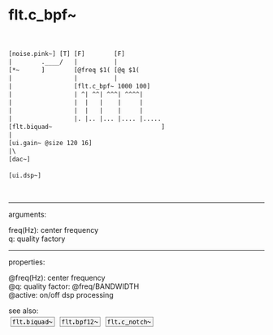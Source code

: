 # flt.c_bpf~

```


[noise.pink~] [T] [F]        [F]
|        .____/   |          |
[*~      ]        [@freq $1( [@q $1(
|                 |          |
|                 [flt.c_bpf~ 1000 100]
|                 | ^| ^^| ^^^| ^^^^|
|                 |  |   |    |     |
|                 |  |   |    |     |
|                 |. |.. |... |.... |.....
[flt.biquad~                              ]
|
[ui.gain~ @size 120 16]
|\
[dac~]

[ui.dsp~]

            
```
---
arguments:

freq(Hz): center
            frequency<br>
q: quality
            factory<br>

---
properties:

@freq(Hz): center frequency<br>
@q: quality
            factor: @freq/BANDWIDTH<br>
@active: on/off dsp
            processing<br>

see also:<br>
![flt.biquad~](img/object_flt.biquad~.png)
![flt.bpf12~](img/object_flt.bpf12~.png)
![flt.c_notch~](img/object_flt.c_notch~.png)
